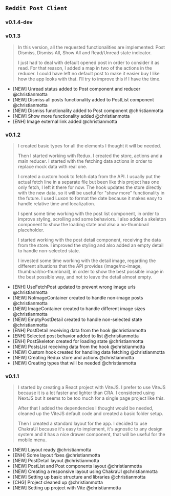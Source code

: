 ## `Reddit Post Client`

### v0.1.4-dev

### v0.1.3

> In this version, all the requested functionalities are implemented: Post Dismiss, Dismiss All, Show All and Read/Unread state indicator.
>
> I just had to deal with default opened post in order to consider it as read. For that reason, I added a map in two of the actions in the reducer. I could have left no default post to make it easier buy I like how the app looks with that. I'll try to improve this if I have the time.

- [NEW] Unread status added to Post component and reducer @christianmotta
- [NEW] Dismiss all posts functionality added to PostList component @christianmotta
- [NEW] Dismiss functionality added to Post component @christianmotta
- [NEW] Show more functionality added @christianmotta
- [ENH] Image external link added @christianmotta

### v0.1.2

> I created basic types for all the elements I thought it will be needed.
>
> Then I started working with Redux. I created the store, actions and a main reducer. I started with the fetching data actions in order to replace mock data with real one.
>
> I created a custom hook to fetch data from the API. I usually put the actual fetch line in a separate file but been like this project has one only fetch, I left it there for now. The hook updates the store directly with the new data, so it will be useful for "show more" functionality in the future. I used Luxon to format the date because it makes easy to handle relative time and localization.
>
> I spent some time working with the post list component, in order to improve styling, scrolling and some behaviors. I also added a skeleton component to show the loading state and also a no-thumbnail placeholder.
>
> I started working with the post detail component, receiving the data from the store. I improved the styling and also added an empty detail to handle non-selected state.
>
> I invested some time working with the detail image, regarding the different situations that the API provides (image/no-image, thumbnail/no-thumbnail), in order to show the best possible image in the best possible way, and not to leave the detail almost empty.

- [ENH] UseFetchPost updated to prevent wrong image urls @christianmotta
- [NEW] NoImageContainer created to handle non-image posts @christianmotta
- [NEW] ImageContainer created to handle different image sizes @christianmotta
- [NEW] EmptyPostDetail created to handle non-selected state @christianmotta
- [ENH] PostDetail receiving data from the hook @christianmotta
- [ENH] Selected post behavior added to list @christianmotta
- [ENH] PostSkeleton created for loading state @christianmotta
- [NEW] PostsList receiving data from the hook @christianmotta
- [NEW] Custom hook created for handling data fetching @christianmotta
- [NEW] Creating Redux store and actions @christianmotta
- [NEW] Creating types that will be needed @christianmotta

### v0.1.1

> I started by creating a React project with ViteJS. I prefer to use ViteJS because it is a lot faster and lighter than CRA. I considered using NextJS but it seems to be too much for a single page project like this.
>
> After that I added the dependencies I thought would be needed, cleaned up the ViteJS default code and created a basic folder setup.
>
> Then I created a standard layout for the app. I decided to use ChakraUI because it's easy to implement, it's agnostic to any design system and it has a nice drawer component, that will be useful for the mobile menu.

- [NEW] Layout ready @christianmotta
- [ENH] Some layout fixes @christianmotta
- [NEW] PostDetail layout @christianmotta
- [NEW] PostList and Post components layout @christianmotta
- [NEW] Creating a responsive layout using ChakraUI @christianmotta
- [NEW] Setting up basic structure and libraries @christianmotta
- [CHG] Project cleaned up @christianmotta
- [NEW] Setting up project with Vite @christianmotta
